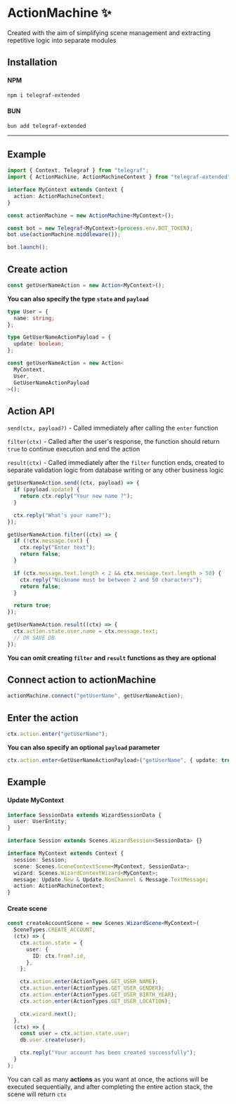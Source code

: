 # ActionMachine :sparkles:

Created with the aim of simplifying scene management and extracting repetitive logic into separate modules

## Installation

#### NPM

```bash
npm i telegraf-extended
```

#### BUN

```bash
bun add telegraf-extended
```

---

## Example

```typescript
import { Context, Telegraf } from "telegraf";
import { ActionMachine, ActionMachineContext } from "telegraf-extended";

interface MyContext extends Context {
  action: ActionMachineContext;
}

const actionMachine = new ActionMachine<MyContext>();

const bot = new Telegraf<MyContext>(process.env.BOT_TOKEN);
bot.use(actionMachine.middleware());

bot.launch();
```

## Create action

```typescript
const getUserNameAction = new Action<MyContext>();
```

**You can also specify the type `state` and `payload`**

```typescript
type User = {
  name: string;
};

type GetUserNameActionPayload = {
  update: boolean;
};

const getUserNameAction = new Action<
  MyContext,
  User,
  GetUserNameActionPayload
>();
```

## Action API

`send(ctx, payload?)` - Called immediately after calling the `enter` function

`filter(ctx)` - Called after the user's response, the function should return `true` to continue execution and end the action

`result(ctx)` - Called immediately after the `filter` function ends, created to separate validation logic from database writing or any other business logic

```typescript
getUserNameAction.send((ctx, payload) => {
  if (payload.update) {
    return ctx.reply("Your new name ?");
  }

  ctx.reply("What's your name?");
});

getUserNameAction.filter((ctx) => {
  if (!ctx.message.text) {
    ctx.reply("Enter text");
    return false;
  }

  if (ctx.message.text.length < 2 && ctx.message.text.length > 50) {
    ctx.reply("Nickname must be between 2 and 50 characters");
    return false;
  }

  return true;
});

getUserNameAction.result((ctx) => {
  ctx.action.state.user.name = ctx.message.text;
  // OR SAVE DB
});
```

**You can omit creating `filter` and `result` functions as they are optional**

## Connect action to actionMachine

```typescript
actionMachine.connect("getUserName", getUserNameAction);
```

## Enter the action

```typescript
ctx.action.enter("getUserName");
```

**You can also specify an optional `payload` parameter**

```typescript
ctx.action.enter<GetUserNameActionPayload>("getUserName", { update: true });
```

## Example

#### Update MyContext

```typescript
interface SessionData extends WizardSessionData {
  user: UserEntity;
}

interface Session extends Scenes.WizardSession<SessionData> {}

interface MyContext extends Context {
  session: Session;
  scene: Scenes.SceneContextScene<MyContext, SessionData>;
  wizard: Scenes.WizardContextWizard<MyContext>;
  message: Update.New & Update.NonChannel & Message.TextMessage;
  action: ActionMachineContext;
}
```

#### Create scene

```typescript
const createAccountScene = new Scenes.WizardScene<MyContext>(
  SceneTypes.CREATE_ACCOUNT,
  (ctx) => {
    ctx.action.state = {
      user: {
        ID: ctx.from?.id,
      },
    };

    ctx.action.enter(ActionTypes.GET_USER_NAME);
    ctx.action.enter(ActionTypes.GET_USER_GENDER);
    ctx.action.enter(ActionTypes.GET_USER_BIRTH_YEAR);
    ctx.action.enter(ActionTypes.GET_USER_LOCATION);

    ctx.wizard.next();
  },
  (ctx) => {
    const user = ctx.action.state.user;
    db.user.create(user);

    ctx.reply("Your account has been created successfully");
  }
);
```

You can call as many **actions** as you want at once, the actions will be executed sequentially, and after completing the entire action stack, the scene will return `ctx`
